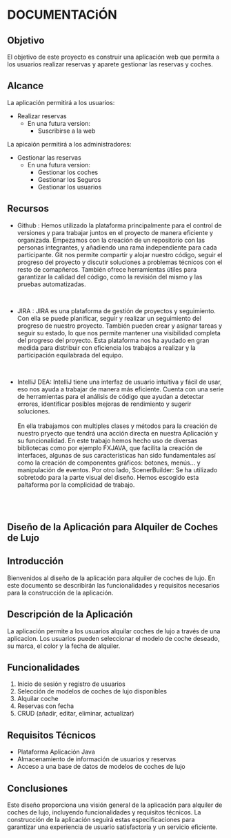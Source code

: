 # DOCUMENTACiÓN

## Objetivo
El objetivo de este proyecto es construir una aplicación web que permita a los usuarios realizar reservas y aparete gestionar las reservas y coches.

## Alcance
La aplicación permitirá a los usuarios:

* Realizar  reservas
  * En una futura version:
    * Suscribirse a la web 

La apicaión permitirá a los administradores:
* Gestionar las reservas
  * En una futura version:
    * Gestionar los coches
    * Gestionar los Seguros
    * Gestionar los usuarios

## Recursos

* Github : 
Hemos utilizado la plataforma principalmente para el control de versiones y para trabajar juntos en el proyecto de manera eficiente y organizada.  Empezamos con la creación de un repositorio con las personas integrantes, y añadiendo una rama independiente para cada participante. Git nos permite compartir y alojar nuestro código, seguir el progreso del proyecto y discutir soluciones a problemas técnicos con el resto de comapñeros. También ofrece herramientas útiles para garantizar la calidad del código, como la revisión del mismo y las pruebas automatizadas.




<br>

* JIRA  :
JIRA es una plataforma de gestión de proyectos y seguimiento.
Con ella se puede planificar, seguir y realizar un seguimiento del progreso de nuestro proyecto. También pueden crear y asignar tareas y seguir su estado, lo que nos permite mantener una visibilidad completa del progreso del proyecto. Esta plataforma nos ha ayudado en gran medida para distribuir con eficiencia los trabajos a realizar y la participación equilabrada del equipo. 


<br>

* IntelliJ DEA:
IntelliJ tiene una interfaz de usuario intuitiva y fácil de usar, eso nos ayuda a trabajar de manera más eficiente. Cuenta con una serie de herramientas para el análisis de código que ayudan a detectar errores, identificar posibles mejoras de rendimiento y sugerir soluciones. <br>
<br>En ella trabajamos con multiples clases y métodos para la creación de nuestro pryecto que tendrá una acción directa en nuestra Aplicación y su funcionalidad. En este trabajo hemos hecho uso de diversas bibliotecas como por ejemplo FXJAVA,
que facilita la creación de interfaces, algunas de sus características han sido fundamentales así como la creación de componentes gráficos: botones, menús... y manipulación de eventos. Por otro lado, ScenerBuilder: Se ha utilizado sobretodo para la parte visual del diseño. Hemos escogido esta paltaforma por la complicidad de trabajo.

<br>
<br>

## Diseño de la Aplicación para Alquiler de Coches de Lujo



## Introducción

Bienvenidos al diseño de la aplicación para alquiler de coches de lujo. En este documento se describirán las funcionalidades y requisitos necesarios para la construcción de la aplicación.

## Descripción de la Aplicación

La aplicación permite a los usuarios alquilar coches de lujo a través de una aplicacion. Los usuarios pueden seleccionar el modelo de coche deseado, su marca, el color y la fecha de alquiler.

## Funcionalidades

1. Inicio de sesión y registro de usuarios
2. Selección de modelos de coches de lujo disponibles
3. Alquilar coche
4. Reservas con fecha
5. CRUD (añadir, editar, eliminar, actualizar)

## Requisitos Técnicos

* Plataforma Aplicación Java
* Almacenamiento de información de usuarios y reservas
* Acceso a una base de datos de modelos de coches de lujo 


## Conclusiones


Este diseño proporciona una visión general de la aplicación para alquiler de coches de lujo, incluyendo funcionalidades y requisitos técnicos. La construcción de la aplicación seguirá estas especificaciones para garantizar una experiencia de usuario satisfactoria y un servicio eficiente.
